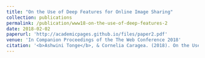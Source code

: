 ```yaml
---
title: "On the Use of Deep Features for Online Image Sharing"
collection: publications
permalink: /publication/www18-on-the-use-of-deep-features-2
date: 2018-02-02
paperurl: 'http://academicpages.github.io/files/paper2.pdf'
venue: 'In Companion Proceedings of the The Web Conference 2018'
citation: '<b>Ashwini Tonge</b>, & Cornelia Caragea. (2018). On the Use of Deep Features for Online Image Sharing. <i>In Companion Proceedings of the The Web Conference 2018</i>, 329-343.'
---
```

